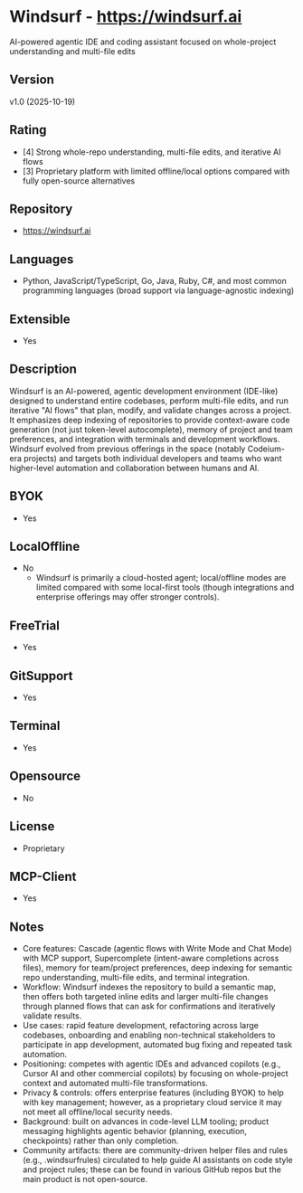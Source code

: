 # Windsurf - https://windsurf.ai
AI-powered agentic IDE and coding assistant focused on whole-project understanding and multi-file edits

## Version
v1.0 (2025-10-19)

## Rating
- [4] Strong whole-repo understanding, multi-file edits, and iterative AI flows
- [3] Proprietary platform with limited offline/local options compared with fully open-source alternatives

## Repository
- https://windsurf.ai

## Languages
- Python, JavaScript/TypeScript, Go, Java, Ruby, C#, and most common programming languages (broad support via language-agnostic indexing)

## Extensible
- Yes

## Description
Windsurf is an AI-powered, agentic development environment (IDE-like) designed to understand entire codebases, perform multi-file edits, and run iterative "AI flows" that plan, modify, and validate changes across a project. It emphasizes deep indexing of repositories to provide context-aware code generation (not just token-level autocomplete), memory of project and team preferences, and integration with terminals and development workflows. Windsurf evolved from previous offerings in the space (notably Codeium-era projects) and targets both individual developers and teams who want higher-level automation and collaboration between humans and AI.

## BYOK
- Yes

## LocalOffline
- No
  - Windsurf is primarily a cloud-hosted agent; local/offline modes are limited compared with some local-first tools (though integrations and enterprise offerings may offer stronger controls).
## FreeTrial
- Yes
## GitSupport
- Yes
## Terminal
- Yes
## Opensource
- No
## License
- Proprietary
## MCP-Client
- Yes
## Notes
- Core features: Cascade (agentic flows with Write Mode and Chat Mode) with MCP support, Supercomplete (intent-aware completions across files), memory for team/project preferences, deep indexing for semantic repo understanding, multi-file edits, and terminal integration.
- Workflow: Windsurf indexes the repository to build a semantic map, then offers both targeted inline edits and larger multi-file changes through planned flows that can ask for confirmations and iteratively validate results.
- Use cases: rapid feature development, refactoring across large codebases, onboarding and enabling non-technical stakeholders to participate in app development, automated bug fixing and repeated task automation.
- Positioning: competes with agentic IDEs and advanced copilots (e.g., Cursor AI and other commercial copilots) by focusing on whole-project context and automated multi-file transformations.
- Privacy & controls: offers enterprise features (including BYOK) to help with key management; however, as a proprietary cloud service it may not meet all offline/local security needs.
- Background: built on advances in code-level LLM tooling; product messaging highlights agentic behavior (planning, execution, checkpoints) rather than only completion.
- Community artifacts: there are community-driven helper files and rules (e.g., .windsurfrules) circulated to help guide AI assistants on code style and project rules; these can be found in various GitHub repos but the main product is not open-source.

